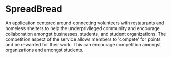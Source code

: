 # SpreadBread

An application centered around connecting volunteers with restaurants and homeless shelters to help the underprivileged community and encourage collaboration amongst businesses, students, and student organizations. The competition aspect of the service allows members to 'compete' for points and be rewarded for their work. This can encourage competition amongst organizations and amongst students.

